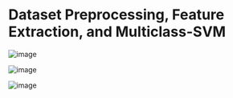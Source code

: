 # Dataset Preprocessing, Feature Extraction, and Multiclass-SVM 

![image](https://github.com/Yogeshpvt/Plant-Leaf-Disease-Detection-using-ML/assets/87895840/e7838874-8ebe-44ad-98e9-e72536c14848)

![image](https://github.com/Yogeshpvt/Plant-Leaf-Disease-Detection-using-ML/assets/87895840/c22d4c1c-b217-403c-8e27-54d9ea4fff5c)

![image](https://github.com/Yogeshpvt/Plant-Leaf-Disease-Detection-using-ML/assets/87895840/b2f6c1b7-2b41-47e6-88fd-f9a7f209af11)
